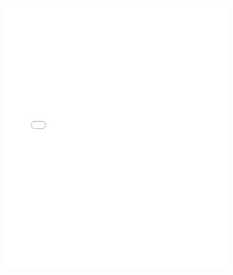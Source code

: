 <iframe src="/stylesheets/query.html?poem=jiazi" width=100% height=600px style="border:none;" ></iframe>

